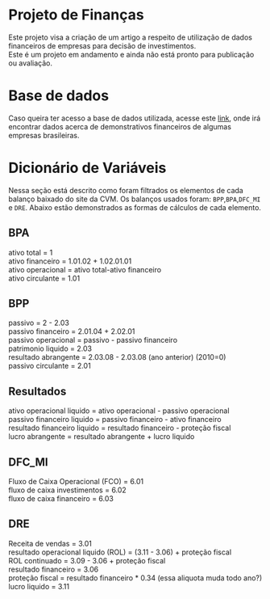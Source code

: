 # Projeto de Finanças
Este projeto visa a criação de um artigo a respeito de utilização de dados financeiros de empresas para decisão de investimentos.\
Este é um projeto em andamento e ainda não está pronto para publicação ou avaliação.

# Base de dados
Caso queira ter acesso a base de dados utilizada, acesse este [link](http://dados.cvm.gov.br/dados/CIA_ABERTA/DOC/DFP/DADOS/), onde irá encontrar dados acerca de demonstrativos financeiros de algumas empresas brasileiras.

# Dicionário de Variáveis
Nessa seção está descrito como foram filtrados os elementos de cada balanço baixado do site da CVM. Os balanços usados foram: `BPP`,`BPA`,`DFC_MI` e `DRE`. Abaixo estão demonstrados as formas de cálculos de cada elemento.

## BPA
ativo total = 1 \
ativo financeiro = 1.01.02 + 1.02.01.01\
ativo operacional = ativo total-ativo financeiro\
ativo circulante = 1.01

## BPP
passivo = 2 - 2.03 \
passivo financeiro = 2.01.04 + 2.02.01\
passivo operacional = passivo - passivo financeiro\
patrimonio liquido = 2.03\
resultado abrangente = 2.03.08 - 2.03.08 (ano anterior) (2010=0)\
passivo circulante = 2.01

## Resultados
ativo operacional liquido = ativo operacional - passivo operacional\
passivo financeiro liquido = passivo financeiro - ativo financeiro\
resultado financeiro liquido = resultado financeiro - proteção fiscal\
lucro abrangente = resultado abrangente + lucro liquido

## DFC_MI
Fluxo de Caixa Operacional (FCO) = 6.01\
fluxo de caixa investimentos = 6.02\
fluxo de caixa financeiro = 6.03

## DRE
Receita de vendas = 3.01\
resultado operacional liquido (ROL) = (3.11 - 3.06) + proteção fiscal\
ROL continuado = 3.09 - 3.06 + proteção fiscal\
resultado financeiro = 3.06\
proteção fiscal = resultado financeiro * 0.34 (essa aliquota muda todo ano?)\
lucro liquido = 3.11
